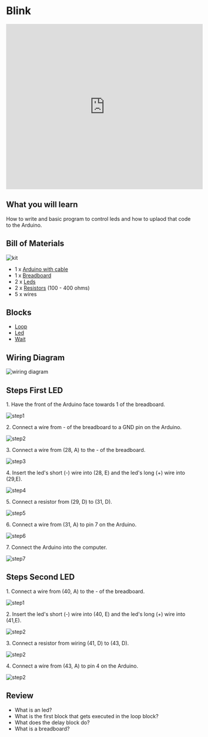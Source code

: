 # Blink

<iframe width="535" height="450" src="https://www.youtube.com/embed/ql9KSAkS9kc?rel=0"  frameborder="0" allow="accelerometer; autoplay; clipboard-write; encrypted-media; gyroscope; picture-in-picture" allowfullscreen></iframe>

## What you will learn

How to write and basic program to control leds and how to uplaod that code to the Arduino.

## Bill of Materials

![kit](../assets/blink/kit.jpg)

- 1 x [Arduino with cable](lessons/what-is-an-arduino/)
- 1 x [Breadboard](/addons#breadboard)
- 2 x [Leds](/addons#led)
- 2 x [Resistors](/addons#resistor) (100 - 400 ohms)
- 5 x wires

## Blocks

- [Loop](/blocks#loop)
- [Led](/blocks#led)
- [Wait](/blocks#wait)

## Wiring Diagram

![wiring diagram](../assets/blink/wiring-diagram.png)

## Steps First LED

1\. Have the front of the Arduino face towards 1 of the breadboard.

![step1](../assets/blink/wiring-first-led/step1.png)

2\. Connect a wire from - of the breadboard to a GND pin on the Arduino.

![step2](../assets/blink/wiring-first-led/step2.jpg)

3\. Connect a wire from (28, A) to the - of the breadboard.

![step3](../assets/blink/wiring-first-led/step3.jpg)

4\. Insert the led's short (-) wire into (28, E) and the led's long (+) wire into (29,E).

![step4](../assets/blink/wiring-first-led/step4.jpg)

5\. Connect a resistor from (29, D) to (31, D).

![step5](../assets/blink/wiring-first-led/step5.jpg)

6\. Connect a wire from (31, A) to pin 7 on the Arduino.

![step6](../assets/blink/wiring-first-led/step6.jpg)

7\. Connect the Arduino into the computer.

![step7](../assets/blink/wiring-first-led/step7.jpg)

## Steps Second LED

1\. Connect a wire from (40, A) to the - of the breadboard.

![step1](../assets/blink/wiring-second-led/step1.jpg)

2\. Insert the led's short (-) wire into (40, E) and the led's long (+) wire into (41,E).

![step2](../assets/blink/wiring-second-led/step2.jpg)

3\. Connect a resistor from wiring (41, D) to (43, D).

![step2](../assets/blink/wiring-second-led/step3.jpg)

4\. Connect a wire from (43, A) to pin 4 on the Arduino.

![step2](../assets/blink/wiring-second-led/step4.jpg)

## Review

- What is an led?
- What is the first block that gets executed in the loop block?
- What does the delay block do?
- What is a breadboard?
